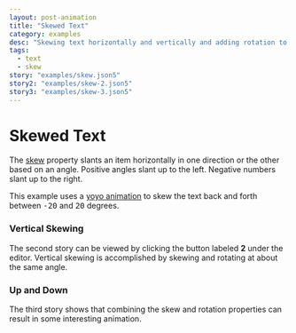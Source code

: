 ```yaml
---
layout: post-animation
title: "Skewed Text"
category: examples
desc: "Skewing text horizontally and vertically and adding rotation to the mix."
tags: 
  - text
  - skew
story: "examples/skew.json5"
story2: "examples/skew-2.json5"
story3: "examples/skew-3.json5"
---
```

# Skewed Text
The [skew](/properties/#skew) property slants an item horizontally in one direction or the other based on an angle.  Positive angles slant up to the left. Negative numbers slant up to the right.

This example uses a [yoyo animation](/properties/#animation) to skew the text back and forth between <samp class="number">-20</samp> and <samp class="number">20</samp> degrees.

### Vertical Skewing
The second story can be viewed by clicking the button labeled __2__ under the editor. Vertical skewing is accomplished by skewing and rotating at about the same angle.

### Up and Down
The third story shows that combining the skew and rotation properties can result in some interesting animation.